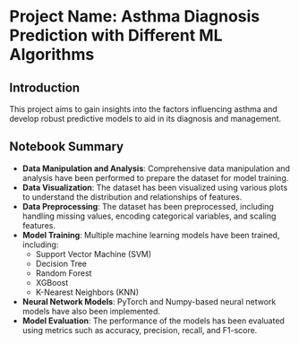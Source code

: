 
# Project Name: Asthma Diagnosis Prediction with Different ML Algorithms

## Introduction

This project aims to gain insights into the factors influencing asthma and develop robust predictive models to aid in its diagnosis and management.

## Notebook Summary

- **Data Manipulation and Analysis**: Comprehensive data manipulation and analysis have been performed to prepare the dataset for model training.
- **Data Visualization**: The dataset has been visualized using various plots to understand the distribution and relationships of features.
- **Data Preprocessing**: The dataset has been preprocessed, including handling missing values, encoding categorical variables, and scaling features.
- **Model Training**: Multiple machine learning models have been trained, including:
  - Support Vector Machine (SVM)
  - Decision Tree
  - Random Forest
  - XGBoost
  - K-Nearest Neighbors (KNN)
- **Neural Network Models**: PyTorch and Numpy-based neural network models have also been implemented.
- **Model Evaluation**: The performance of the models has been evaluated using metrics such as accuracy, precision, recall, and F1-score.
